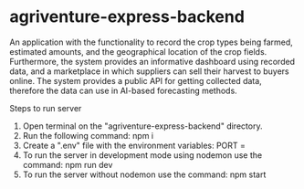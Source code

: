 # agriventure-express-backend
An application with the functionality to record the crop types being farmed, estimated amounts, and the geographical location of the crop fields. Furthermore, the system provides an informative dashboard using recorded data, and a marketplace in which suppliers can sell their harvest to buyers online. The system provides a public API for getting collected data, therefore the data can use in AI-based forecasting methods.

Steps to run server

1) Open terminal on the "agriventure-express-backend" directory.
2) Run the following command: npm i
3) Create a ".env" file with the environment variables: PORT = <port number>
4) To run the server in development mode using nodemon use the command: npm run dev
5) To run the server without nodemon use the command: npm start